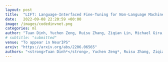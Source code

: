 ```yaml
---
layout: post
title:  "LIFT: Language-Interfaced Fine-Tuning for Non-Language Machine Learning Tasks"
date:   2022-09-08 22:20:59 +00:00
image: /images/codedinvnet.png
categories: ml
author: "Tuan Dinh, Yuchen Zeng, Ruisu Zhang, Ziqian Lin, Michael Gira, Shashank Rajput, Jy-yong Sohn, Dimitris Papailiopoulos, Kangwook Lee"
# subtitle: "submitted"
venue: "To appear in NeurIPS"
arxiv: "https://arxiv.org/abs/2206.06565"
authors: "<strong>Tuan Dinh*</strong>, Yuchen Zeng*, Ruisu Zhang, Ziqian Lin, Michael Gira, Shashank Rajput, Jy-yong Sohn, Dimitris Papailiopoulos, Kangwook Lee"
---
```

<!-- [Presented Slides](){:target="_blank"} -->
